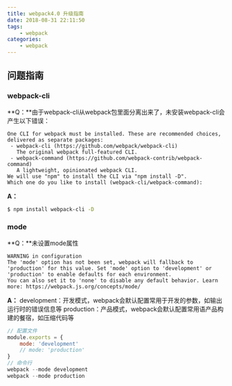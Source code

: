 ```yaml
---
title: webpack4.0 升级指南
date: 2018-08-31 22:11:50
tags:
    - webpack
categories:
    - webpack
---
```


## 问题指南

### webpack-cli

**Q：**由于webpack-cli从webpack包里面分离出来了，未安装webpack-cli会产生以下错误：
```
One CLI for webpack must be installed. These are recommended choices, delivered as separate packages:
 - webpack-cli (https://github.com/webpack/webpack-cli)
   The original webpack full-featured CLI.
 - webpack-command (https://github.com/webpack-contrib/webpack-command)
   A lightweight, opinionated webpack CLI.
We will use "npm" to install the CLI via "npm install -D".
Which one do you like to install (webpack-cli/webpack-command):
```
**A：**
``` bash
$ npm install webpack-cli -D
```

### mode
**Q：**未设置mode属性
```
WARNING in configuration
The 'mode' option has not been set, webpack will fallback to 'production' for this value. Set 'mode' option to 'development' or 'production' to enable defaults for each environment.
You can also set it to 'none' to disable any default behavior. Learn more: https://webpack.js.org/concepts/mode/
```
**A：**
development：开发模式，webpack会默认配置常用于开发的参数，如输出运行时的错误信息等
production：产品模式，webpack会默认配置常用语产品构建的餐宿，如压缩代码等
``` js
// 配置文件
module.exports = {
    mode: 'development'
    // mode: 'production'
}
// 命令行
webpack --mode development
webpack --mode production
```
